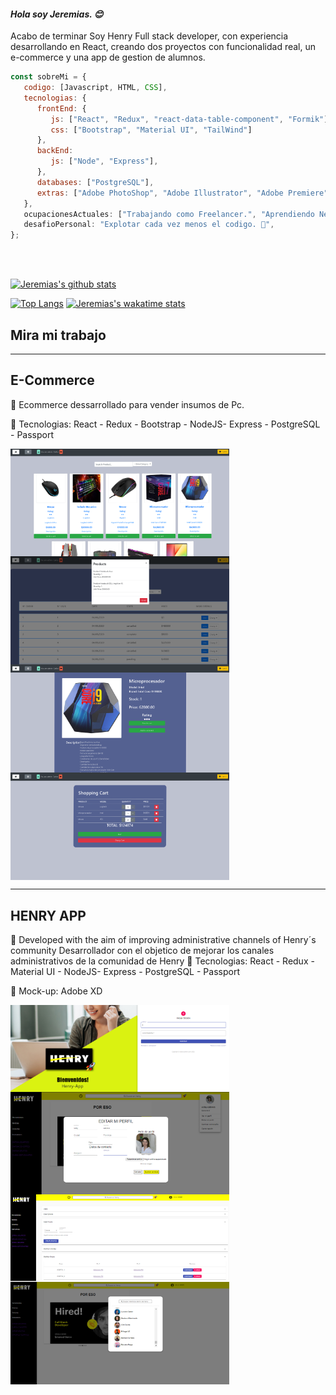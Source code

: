 <h4><em>Hola soy Jeremias. 😊</br></em></h4>
<p>Acabo de terminar Soy Henry Full stack developer, con experiencia desarrollando en React,
   creando dos proyectos con funcionalidad real,
   un e-commerce y una app de gestion de alumnos.
</p>


```javascript
const sobreMi = {
   codigo: [Javascript, HTML, CSS],
   tecnologias: {
      frontEnd: {
         js: ["React", "Redux", "react-data-table-component", "Formik"],
         css: ["Bootstrap", "Material UI", "TailWind"]
      },
      backEnd:
         js: ["Node", "Express"],
      },
      databases: ["PostgreSQL"],
      extras: ["Adobe PhotoShop", "Adobe Illustrator", "Adobe Premiere"]
   },
   ocupacionesActuales: ["Trabajando como Freelancer.", "Aprendiendo Nextjs y atomic design"],
   desafioPersonal: "Explotar cada vez menos el codigo. 🤣",
};
```
</br></br>

[![Jeremias's github stats](https://github-readme-stats.vercel.app/api?username=jeremiaskoch&hide=stars,issues&show_icons=true&theme=dark)](https://github.com/jeremiaskoch/github-readmestats) 

[![Top Langs](https://github-readme-stats.vercel.app/api/top-langs/?username=jeremiaskoch&layout=compact)](https://github.com/jeremiaskoch/github-readme-stats)
[![Jeremias's wakatime stats](https://github-readme-stats.vercel.app/api/wakatime?username=jeremiaskoch)](https://github.com/jeremiaskoch/github-readme-stats)


## Mira mi trabajo
____________________
## E-Commerce

📌 Ecommerce dessarrollado para vender insumos de Pc.

🚀 Tecnologias: 
React - Redux - Bootstrap - NodeJS- Express - PostgreSQL - Passport

<img align="left"  width= "350px" src='001.png' />
<img align="center" width= "350px" src='002.png' />
<img align="left" width= "350px" src='003.png' />
<img align="center"width= "350px" src='004.png' />

____________

## HENRY APP 

📌 Developed with the aim of improving administrative channels of Henry´s community
Desarrollador con el objetico de mejorar los canales administrativos de la comunidad de Henry
🚀 Tecnologias: 
React - Redux - Material UI - NodeJS- Express - PostgreSQL - Passport 

🎨 Mock-up: Adobe XD

<img align="left" width= "350px" src='login.png' />
<img align="center" width= "350px" src='editarperfil.png' />
<img align="left" width= "350px" src='herramientas.png' />
<img align="center" width= "350px" src='alumnos.png' />


